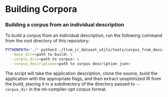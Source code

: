 # Building Corpora

### Building a corpus from an individual description

To build a corpus from an individual description, run the following command from
the root directory of this repoistory:

```bash
PYTHONPATH="./" python3 ./llvm_ir_dataset_utils/tools/corpus_from_description.py \
  --base_dir=<path to build> \
  --corpus_dir=<path to corpus> \
  --corpus_description=<path to corpus description json>
```

The script will take the application description, clone the source, build the
application with the appropriate flags, and then extract unoptimized IR from
the build, placing it in a subdirectory of the directory passed to
`--corpus_dir` in the ml-compiler-opt corpus format.
